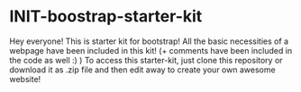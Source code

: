 # INIT-boostrap-starter-kit
Hey everyone! This is starter kit for bootstrap!
All the basic necessities of a webpage have been included in this kit! (+ comments have been included in the code as well :) )
To access this starter-kit, just clone this repository or download it as .zip file and then edit away to create your own awesome website!
